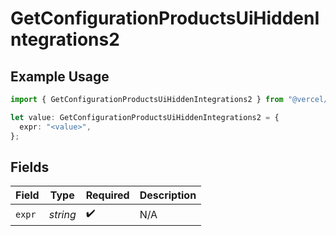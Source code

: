 # GetConfigurationProductsUiHiddenIntegrations2

## Example Usage

```typescript
import { GetConfigurationProductsUiHiddenIntegrations2 } from "@vercel/sdk/models/getconfigurationproductsop.js";

let value: GetConfigurationProductsUiHiddenIntegrations2 = {
  expr: "<value>",
};
```

## Fields

| Field              | Type               | Required           | Description        |
| ------------------ | ------------------ | ------------------ | ------------------ |
| `expr`             | *string*           | :heavy_check_mark: | N/A                |